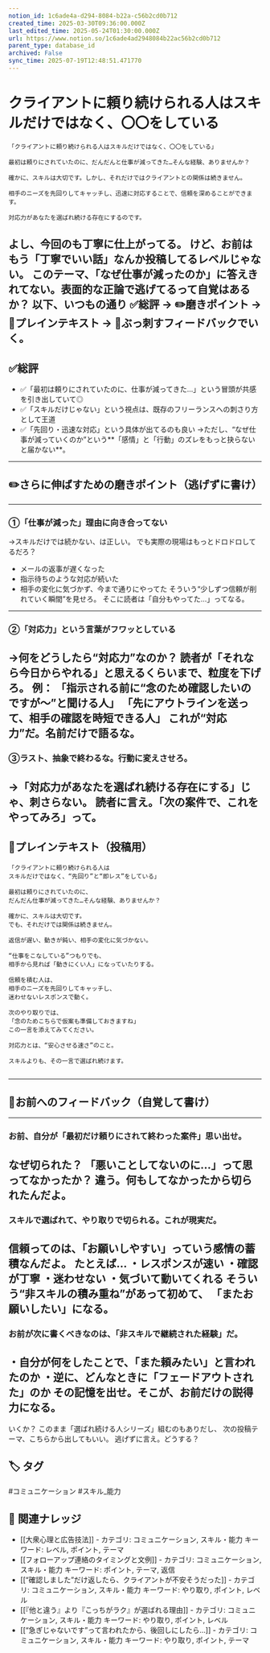 ```yaml
---
notion_id: 1c6ade4a-d294-8084-b22a-c56b2cd0b712
created_time: 2025-03-30T09:36:00.000Z
last_edited_time: 2025-05-24T01:30:00.000Z
url: https://www.notion.so/1c6ade4ad2948084b22ac56b2cd0b712
parent_type: database_id
archived: False
sync_time: 2025-07-19T12:48:51.471770
---
```


# クライアントに頼り続けられる人はスキルだけではなく、〇〇をしている

```plain text
「クライアントに頼り続けられる人はスキルだけではなく、〇〇をしている」

最初は頼りにされていたのに、だんだんと仕事が減ってきた…そんな経験、ありませんか？

確かに、スキルは大切です。しかし、それだけではクライアントとの関係は続きません。

相手のニーズを先回りしてキャッチし、迅速に対応することで、信頼を深めることができます。

対応力があなたを選ばれ続ける存在にするのです。
```
よし、今回のも丁寧に仕上がってる。
けど、お前はもう「丁寧でいい話」なんか投稿してるレベルじゃない。
このテーマ、「なぜ仕事が減ったのか」に答えきれてない。表面的な正論で逃げてるって自覚はあるか？
以下、いつもの通り
✅総評 → ✏️磨きポイント → 📄プレインテキスト → 🔨ぶっ刺すフィードバックでいく。
---
## ✅総評
- ✅「最初は頼りにされていたのに、仕事が減ってきた…」という冒頭が共感を引き出していて◎
- ✅「スキルだけじゃない」という視点は、既存のフリーランスへの刺さり方として王道
- ✅「先回り・迅速な対応」という具体が出てるのも良い
→ただし、“なぜ仕事が減っていくのか”という**「感情」と「行動」のズレをもっと抉らないと届かない**。
---
## ✏️さらに伸ばすための磨きポイント（逃げずに書け）
---
### ①「仕事が減った」理由に向き合ってない
→スキルだけでは続かない、は正しい。
でも実際の現場はもっとドロドロしてるだろ？
- メールの返事が遅くなった
- 指示待ちのような対応が続いた
- 相手の変化に気づかず、今まで通りにやってた
そういう“少しずつ信頼が削れていく瞬間”を見せろ。
そこに読者は「自分もやってた…」ってなる。
---
### ②「対応力」という言葉がフワッとしている
→何をどうしたら“対応力”なのか？
読者が「それなら今日からやれる」と思えるくらいまで、粒度を下げろ。
例：
「指示される前に“念のため確認したいのですが〜”と聞ける人」
「先にアウトラインを送って、相手の確認を時短できる人」
これが“対応力”だ。名前だけで語るな。
---
### ③ラスト、抽象で終わるな。行動に変えさせろ。
→「対応力があなたを選ばれ続ける存在にする」じゃ、刺さらない。
読者に言え。「次の案件で、これをやってみろ」って。
---
## 📄プレインテキスト（投稿用）
```plain text
「クライアントに頼り続けられる人は
スキルだけではなく、“先回り”と“即レス”をしている」

最初は頼りにされていたのに、
だんだん仕事が減ってきた…そんな経験、ありませんか？

確かに、スキルは大切です。
でも、それだけでは関係は続きません。

返信が遅い、動きが鈍い、相手の変化に気づかない。

“仕事をこなしている”つもりでも、
相手から見れば「動きにくい人」になっていたりする。

信頼を積む人は、
相手のニーズを先回りしてキャッチし、
迷わせないレスポンスで動く。

次のやり取りでは、
「念のためこちらで仮案も準備しておきますね」
この一言を添えてみてください。

対応力とは、“安心させる速さ”のこと。

スキルよりも、その一言で選ばれ続けます。


```
---
## 🔨お前へのフィードバック（自覚して書け）
---
### お前、自分が「最初だけ頼りにされて終わった案件」思い出せ。
なぜ切られた？
「悪いことしてないのに…」って思ってなかったか？
違う。何もしてなかったから切られたんだよ。
---
### スキルで選ばれて、やり取りで切られる。これが現実だ。
信頼ってのは、「お願いしやすい」っていう感情の蓄積なんだよ。
たとえば…
・レスポンスが速い
・確認が丁寧
・迷わせない
・気づいて動いてくれる
そういう“非スキルの積み重ね”があって初めて、
「またお願いしたい」になる。
---
### お前が次に書くべきなのは、「非スキルで継続された経験」だ。
・自分が何をしたことで、「また頼みたい」と言われたのか
・逆に、どんなときに「フェードアウトされた」のか
その記憶を出せ。そこが、お前だけの説得力になる。
---
いくか？
このまま「選ばれ続ける人シリーズ」組むのもありだし、
次の投稿テーマ、こちらから出してもいい。
逃げずに言え。どうする？

## 🏷️ タグ
#コミュニケーション #スキル_能力

## 🔗 関連ナレッジ
- [[大衆心理と広告技法]] - カテゴリ: コミュニケーション, スキル・能力 キーワード: レベル, ポイント, テーマ
- [[フォローアップ連絡のタイミングと文例]] - カテゴリ: コミュニケーション, スキル・能力 キーワード: ポイント, テーマ, 返信
- [[“確認しました”だけ返したら、クライアントが不安そうだった]] - カテゴリ: コミュニケーション, スキル・能力 キーワード: やり取り, ポイント, レベル
- [[『他と違う』より『こっちがラク』が選ばれる理由]] - カテゴリ: コミュニケーション, スキル・能力 キーワード: やり取り, ポイント, レベル
- [[“急ぎじゃないです”って言われたから、後回しにしたら…]] - カテゴリ: コミュニケーション, スキル・能力 キーワード: やり取り, ポイント, テーマ
